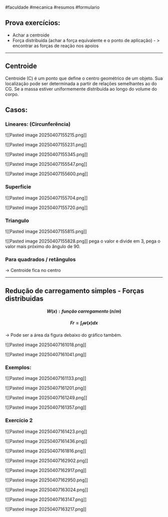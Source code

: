 #faculdade #mecanica #resumos #formulario 
## Prova exercícios: 

- Achar a centroide
- Força distribuída (achar a força equivalente e o ponto de aplicação) - > encontrar as forças de reação nos apoios
---

## Centroide

Centroide (C) é um ponto que define o centro geométrico de um objeto. Sua localização pode ser determinada a partir de relações semelhantes ao do CG. Se a massa estiver uniformemente distribuída ao longo do volume do corpo.

## Casos:

### Lineares: (Circunferência)

![[Pasted image 20250407155215.png]]


![[Pasted image 20250407155231.png]]

![[Pasted image 20250407155345.png]]

![[Pasted image 20250407155547.png]]

![[Pasted image 20250407155600.png]]

### Superfície

![[Pasted image 20250407155704.png]]

![[Pasted image 20250407155720.png]]

### Triangulo

![[Pasted image 20250407155815.png]]

![[Pasted image 20250407155828.png]]
pega o valor e divide em 3, pega o valor mais próximo do ângulo de 90.

### Para quadrados / retângulos

→ Centroide fica no centro


- - -

## Redução de carregamento simples - Forças distribuidas

#### $$W(x): função \ carregamento \ (n/m)$$

#### $$Fr= \int_{l}w(x)dx$$
→ Pode ser a área da figura debaixo do gráfico também.

![[Pasted image 20250407161018.png]]

![[Pasted image 20250407161041.png]]

### Exemplos:

![[Pasted image 20250407161133.png]]


![[Pasted image 20250407161201.png]]

![[Pasted image 20250407161249.png]]

![[Pasted image 20250407161357.png]]

### Exercício 2
![[Pasted image 20250407161423.png]]

![[Pasted image 20250407161436.png]]

![[Pasted image 20250407161816.png]]


![[Pasted image 20250407162902.png]]

![[Pasted image 20250407162917.png]]

![[Pasted image 20250407162950.png]]

![[Pasted image 20250407163024.png]]

![[Pasted image 20250407163147.png]]

![[Pasted image 20250407163217.png]]

